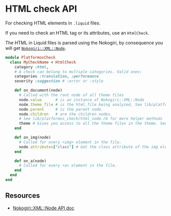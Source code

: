 # HTML check API

For checking HTML elements in `.liquid` files.

If you need to check an HTML tag or its attributes, use an `HtmlCheck`.

The HTML in Liquid files is parsed using the Nokogiri, by consequence you will get [`Nokogiri::XML::Node`][nokogiri].


```ruby
module PlatformosCheck
  class MyCheckName < HtmlCheck
    category :html,
    # A check can belong to multiple categories. Valid ones:
    categories :translation, :performance
    severity :suggestion # :error or :style

    def on_document(node)
      # Called with the root node of all theme files
      node.value      # is an instance of Nokogiri::XML::Node
      node.theme_file # is the html_file being analyzed, See lib/platformos_check/theme_file.rb.
      node.parent     # is the parent node.
      node.children   # are the children nodes.
      # See lib/platformos_check/html_node.rb for more helper methods
      theme # Gives you access to all the theme files in the theme. See lib/platformos_check/theme.rb.
    end

    def on_img(node)
      # Called for every <img> element in the file.
      node.attributes["class"] # Get the class attribute of the img element.
    end

    def on_a(node)
      # Called for every <a> element in the file.
    end
  end
end
```

## Resources

- [Nokogiri::XML::Node API doc][nokogiri]

[nokogiri]: https://www.rubydoc.info/github/sparklemotion/nokogiri/Nokogiri/XML/Node


